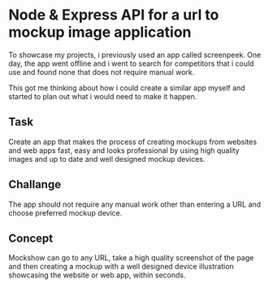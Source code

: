 # Node & Express API for a url to mockup image application

To showcase my projects, i previously used an app called screenpeek. One day, the app went offline and i went to search for competitors that i could use and found none that does not require manual work.


This got me thinking about how i could create a similar app myself and started to plan out what i would need to make it happen.


## Task

Create an app that makes the process of creating mockups from websites and web apps fast, easy and looks professional by using high quality images and up to date and well designed mockup devices.

## Challange

The app should not require any manual work other than entering a URL and choose preferred mockup device.

## Concept

Mockshow can go to any URL, take a high quality screenshot of the page and then creating a mockup with a well designed device illustration showcasing the website or web app, within seconds.

